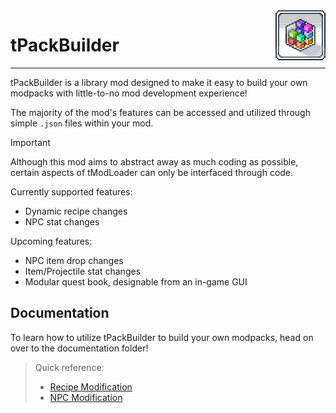 <img src="icon.png" align="right" width="80" height="80" />

# tPackBuilder

---

tPackBuilder is a library mod designed to make it easy to build your own modpacks with little-to-no mod development experience!

The majority of the mod's features can be accessed and utilized through simple `.json` files within your mod.

> [!IMPORTANT]
> Although this mod aims to abstract away as much coding as possible, certain aspects of tModLoader can only be interfaced through code.

Currently supported features:
- Dynamic recipe changes
- NPC stat changes

Upcoming features:
- NPC item drop changes
- Item/Projectile stat changes
- Modular quest book, designable from an in-game GUI

## Documentation

To learn how to utilize tPackBuilder to build your own modpacks, head on over to the documentation folder!

> Quick reference:
> - [Recipe Modification](https://github.com/bereft-souls/bereft-souls/blob/master/src/PackBuilder/docs/RecipeModification.md)
> - [NPC Modification](https://github.com/bereft-souls/bereft-souls/blob/master/src/PackBuilder/docs/NPCModification.md)
